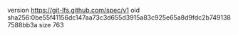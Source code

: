 version https://git-lfs.github.com/spec/v1
oid sha256:0be55f41156dc147aa73c3d655d3915a83c925e65a8d9fdc2b7491387588bb3a
size 763
